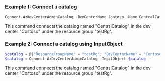 ### Example 1: Connect a catalog
```powershell
Connect-AzDevCenterAdminCatalog -DevCenterName Contoso -Name CentralCatalog -ResourceGroupName testRg
```
This command connects the catalog named "CentralCatalog" in the dev center "Contoso" under the resource group "testRg".

### Example 2: Connect a catalog using InputObject
```powershell
$catalog = @{"ResourceGroupName" = "testRg"; "DevCenterName" = "Contoso"; "CatalogName" = "CentralCatalog"; "SubscriptionId" = "0ac520ee-14c0-480f-b6c9-0a90c58ffff"}
$catalog = Connect-AzDevCenterAdminCatalog -InputObject $catalog
```
This command connects the catalog named "CentralCatalog" in the dev center "Contoso" under the resource group "testRg".

